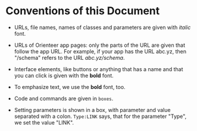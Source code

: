 # Conventions of this Document

* URLs,  file names, names of classes and parameters are given with *italic* font.
*  URLs of Orienteer app pages: only the parts of the URL are given that follow the app URL. For example, if your app has the URL abc.yz, then "/schema" refers to the URL *abc.yz/schema*.
  
* Interface elements, like buttons or anything that has a name and that you can click is given with the **bold** font. 
* To emphasize text, we use the **bold** font, too.

* Code and commands are given in `boxes`.

* Setting parameters is shown in a box, with parameter and value separated with a colon.  `Type:LINK` says, that for the parameter "Type", we set the value "LINK".
  

